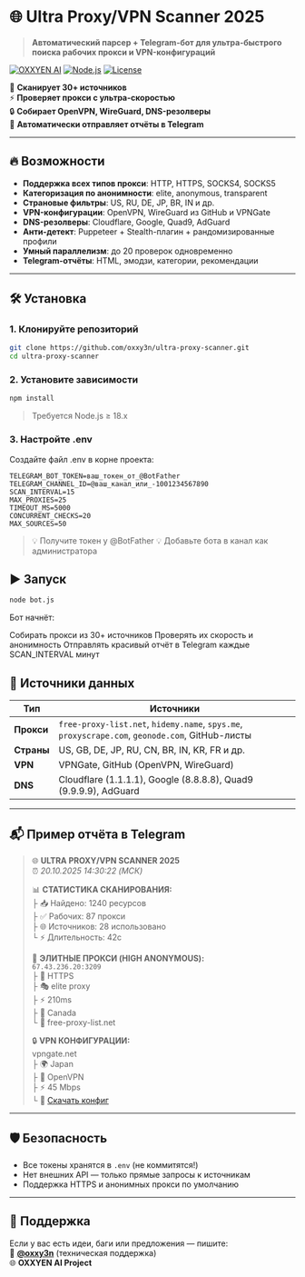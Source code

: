 # 🌐 Ultra Proxy/VPN Scanner 2025  
> **Автоматический парсер + Telegram-бот для ультра-быстрого поиска рабочих прокси и VPN-конфигураций**

[![OXXYEN AI](https://img.shields.io/badge/OXXYEN%20AI-%D0%98%D0%BD%D1%82%D0%B5%D0%BB%D0%BB%D0%B5%D0%BA%D1%82-%2300f?style=for-the-badge)](https://t.me/oxxy3n)
[![Node.js](https://img.shields.io/badge/Node.js-%E2%89%A518.x-green?logo=node.js&style=flat)]()
[![License](https://img.shields.io/badge/License-MIT-blue.svg)]()

🚀 **Сканирует 30+ источников**  
⚡ **Проверяет прокси с ультра-скоростью**  
🔒 **Собирает OpenVPN, WireGuard, DNS-резолверы**  
🤖 **Автоматически отправляет отчёты в Telegram**

---

## 🔥 Возможности

- **Поддержка всех типов прокси**: HTTP, HTTPS, SOCKS4, SOCKS5  
- **Категоризация по анонимности**: elite, anonymous, transparent  
- **Страновые фильтры**: US, RU, DE, JP, BR, IN и др.  
- **VPN-конфигурации**: OpenVPN, WireGuard из GitHub и VPNGate  
- **DNS-резолверы**: Cloudflare, Google, Quad9, AdGuard  
- **Анти-детект**: Puppeteer + Stealth-плагин + рандомизированные профили  
- **Умный параллелизм**: до 20 проверок одновременно  
- **Telegram-отчёты**: HTML, эмодзи, категории, рекомендации  

---

## 🛠️ Установка

### 1. Клонируйте репозиторий
```bash
git clone https://github.com/oxxy3n/ultra-proxy-scanner.git
cd ultra-proxy-scanner
```
### 2. Установите зависимости
```bash
npm install
```
> Требуется Node.js ≥ 18.x 

### 3. Настройте .env

Создайте файл .env в корне проекта:

```
TELEGRAM_BOT_TOKEN=ваш_токен_от_@BotFather
TELEGRAM_CHANNEL_ID=@ваш_канал_или_-1001234567890
SCAN_INTERVAL=15
MAX_PROXIES=25
TIMEOUT_MS=5000
CONCURRENT_CHECKS=20
MAX_SOURCES=50
```
> 💡 Получите токен у @BotFather
> 💡 Добавьте бота в канал как администратора 

## ▶️ Запуск

```bash
node bot.js
```

Бот начнёт:

Собирать прокси из 30+ источников
Проверять их скорость и анонимность
Отправлять красивый отчёт в Telegram каждые SCAN_INTERVAL минут

## 🧠 Источники данных

| Тип       | Источники                                                                 |
|-----------|---------------------------------------------------------------------------|
| **Прокси** | `free-proxy-list.net`, `hidemy.name`, `spys.me`, `proxyscrape.com`, `geonode.com`, GitHub-листы |
| **Страны** | US, GB, DE, JP, RU, CN, BR, IN, KR, FR и др.                              |
| **VPN**    | VPNGate, GitHub (OpenVPN, WireGuard)                                      |
| **DNS**    | Cloudflare (1.1.1.1), Google (8.8.8.8), Quad9 (9.9.9.9), AdGuard          |

---

## 📬 Пример отчёта в Telegram

> 🌐 **ULTRA PROXY/VPN SCANNER 2025**  
> ⏰ *20.10.2025 14:30:22 (МСК)*  
>  
> 📊 **СТАТИСТИКА СКАНИРОВАНИЯ:**  
> ├ 📥 Найдено: 1240 ресурсов  
> ├ ✅ Рабочих: 87 прокси  
> ├ 🌐 Источников: 28 использовано  
> └ ⚡ Длительность: 42с  
>  
> 🎯 **ЭЛИТНЫЕ ПРОКСИ (HIGH ANONYMOUS):**  
> `67.43.236.20:3209`  
> ├ 🔧 HTTPS  
> ├ 🎭 elite proxy  
> ├ ⚡ 210ms  
> ├ 📍 Canada  
> └ 🔗 free-proxy-list.net  
>  
> 🔒 **VPN КОНФИГУРАЦИИ:**  
> vpngate.net  
> ├ 🌍 Japan  
> ├ 🔧 OpenVPN  
> ├ ⚡ 45 Mbps  
> └ 📎 [Скачать конфиг](http://...)

---

## 🛡️ Безопасность

- Все токены хранятся в `.env` (не коммитятся!)  
- Нет внешних API — только прямые запросы к источникам  
- Поддержка HTTPS и анонимных прокси по умолчанию  

---

## 🤝 Поддержка

Если у вас есть идеи, баги или предложения — пишите:  
👤 **[@oxxy3n](https://t.me/oxxy3n)** (техническая поддержка)  
🌐 **OXXYEN AI Project**
